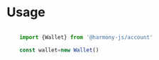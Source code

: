 # Usage

```typescript

    import {Wallet} from '@harmony-js/account'

    const wallet=new Wallet()

```